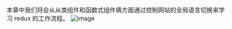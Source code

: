 本章中我们将会从从类组件和函数式组件俩方面通过控制网站的全局语言切换来学习 redux 的工作流程。
![image](https://user-images.githubusercontent.com/70147063/127594057-b0e46d8f-9436-44c9-9be3-468abf7a84d7.png)
